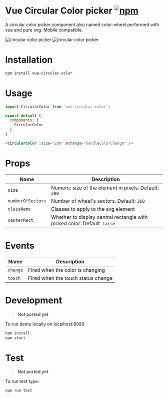 # Vue Circular Color picker [![npm](https://img.shields.io/npm/dt/vue-circular-color.svg)](https://www.npmjs.com/package/vue-circular-color)


A circular color picker component also named color-wheel performed with vue and pure svg. Mobile compatible.

![circular color picker](/assets/wheel.png) ![circular color picker](/assets/wheel32.PNG)

# Installation

```bash
npm install vue-circular-color
```

# Usage

```javascript
import CircularColor from 'vue-circular-color';

export default {
  components: {
    CircularColor
  }
}
```

```html
<CircularColor :size="200" @change="handleColorChange" />
```

# Props

| Name | Description |
| ---- | ----------- |
| `size` | Numeric size of the element in pixels. Default: `200` |
| `numberOfSectors` | Number of wheel's sectors. Default: `360` |
| `className` | Classes to apply to the svg element |
| `centerRect` | Whether to display central rectangle with picked color. Default: `false`. |

# Events
| Name | Description |
| ---- | ----------- |
| `change` | Fired when the color is changing |
| `touch` | Fired when the touch status change |

# Development

> __Not ported yet__

To run demo locally on localhost:8080:

```bash
npm install
npm start
```

# Test

> __Not ported yet__

To run test type:

```bash
npm run test
```